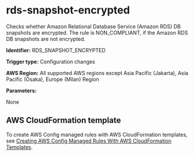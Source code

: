 # rds\-snapshot\-encrypted<a name="rds-snapshot-encrypted"></a>

Checks whether Amazon Relational Database Service \(Amazon RDS\) DB snapshots are encrypted\. The rule is NON\_COMPLIANT, if the Amazon RDS DB snapshots are not encrypted\. 

**Identifier:** RDS\_SNAPSHOT\_ENCRYPTED

**Trigger type:** Configuration changes

**AWS Region:** All supported AWS regions except Asia Pacific \(Jakarta\), Asia Pacific \(Osaka\), Europe \(Milan\) Region

**Parameters:**

None  

## AWS CloudFormation template<a name="w76aac11c31c17b7d397c15"></a>

To create AWS Config managed rules with AWS CloudFormation templates, see [Creating AWS Config Managed Rules With AWS CloudFormation Templates](aws-config-managed-rules-cloudformation-templates.md)\.